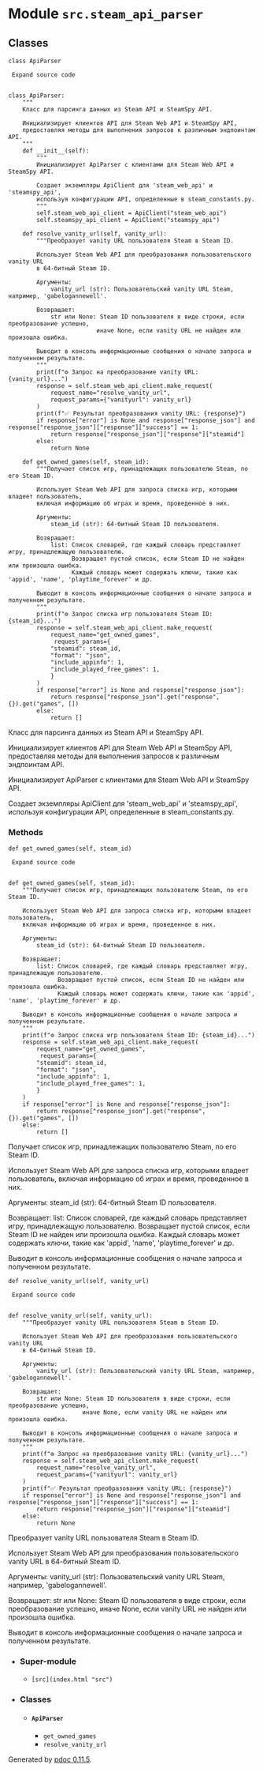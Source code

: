 # Module `src.steam_api_parser`

## Classes

` class ApiParser `

     Expand source code
    
    
    class ApiParser:
        """
        Класс для парсинга данных из Steam API и SteamSpy API.
    
        Инициализирует клиентов API для Steam Web API и SteamSpy API,
        предоставляя методы для выполнения запросов к различным эндпоинтам API.
        """
        def __init__(self):
            """
            Инициализирует ApiParser с клиентами для Steam Web API и SteamSpy API.
    
            Создает экземпляры ApiClient для 'steam_web_api' и 'steamspy_api',
            используя конфигурации API, определенные в steam_constants.py.
            """
            self.steam_web_api_client = ApiClient("steam_web_api")
            self.steamspy_api_client = ApiClient("steamspy_api")
    
        def resolve_vanity_url(self, vanity_url):
            """Преобразует vanity URL пользователя Steam в Steam ID.
    
            Использует Steam Web API для преобразования пользовательского vanity URL
            в 64-битный Steam ID.
    
            Аргументы:
                vanity_url (str): Пользовательский vanity URL Steam, например, 'gabelogannewell'.
    
            Возвращает:
                str или None: Steam ID пользователя в виде строки, если преобразование успешно,
                             иначе None, если vanity URL не найден или произошла ошибка.
    
            Выводит в консоль информационные сообщения о начале запроса и полученном результате.
            """
            print(f"⚙️ Запрос на преобразование vanity URL: {vanity_url}...")
            response = self.steam_web_api_client.make_request(
                request_name="resolve_vanity_url",
                request_params={"vanityurl": vanity_url}
            )
            print(f"✅ Результат преобразования vanity URL: {response}")
            if response["error"] is None and response["response_json"] and response["response_json"]["response"]["success"] == 1:
                return response["response_json"]["response"]["steamid"]
            else:
                return None
    
        def get_owned_games(self, steam_id):
            """Получает список игр, принадлежащих пользователю Steam, по его Steam ID.
    
            Использует Steam Web API для запроса списка игр, которыми владеет пользователь,
            включая информацию об играх и время, проведенное в них.
    
            Аргументы:
                steam_id (str): 64-битный Steam ID пользователя.
    
            Возвращает:
                list: Список словарей, где каждый словарь представляет игру, принадлежащую пользователю.
                      Возвращает пустой список, если Steam ID не найден или произошла ошибка.
                      Каждый словарь может содержать ключи, такие как 'appid', 'name', 'playtime_forever' и др.
    
            Выводит в консоль информационные сообщения о начале запроса и полученном результате.
            """
            print(f"⚙️ Запрос списка игр пользователя Steam ID: {steam_id}...")
            response = self.steam_web_api_client.make_request(
                request_name="get_owned_games",
                 request_params={
                "steamid": steam_id,
                "format": "json",
                "include_appinfo": 1,
                "include_played_free_games": 1,
                }
            )
            if response["error"] is None and response["response_json"]:
                return response["response_json"].get("response", {}).get("games", [])
            else:
                return []

Класс для парсинга данных из Steam API и SteamSpy API.

Инициализирует клиентов API для Steam Web API и SteamSpy API, предоставляя
методы для выполнения запросов к различным эндпоинтам API.

Инициализирует ApiParser с клиентами для Steam Web API и SteamSpy API.

Создает экземпляры ApiClient для 'steam_web_api' и 'steamspy_api', используя
конфигурации API, определенные в steam_constants.py.

### Methods

` def get_owned_games(self, steam_id) `

     Expand source code
    
    
    def get_owned_games(self, steam_id):
        """Получает список игр, принадлежащих пользователю Steam, по его Steam ID.
    
        Использует Steam Web API для запроса списка игр, которыми владеет пользователь,
        включая информацию об играх и время, проведенное в них.
    
        Аргументы:
            steam_id (str): 64-битный Steam ID пользователя.
    
        Возвращает:
            list: Список словарей, где каждый словарь представляет игру, принадлежащую пользователю.
                  Возвращает пустой список, если Steam ID не найден или произошла ошибка.
                  Каждый словарь может содержать ключи, такие как 'appid', 'name', 'playtime_forever' и др.
    
        Выводит в консоль информационные сообщения о начале запроса и полученном результате.
        """
        print(f"⚙️ Запрос списка игр пользователя Steam ID: {steam_id}...")
        response = self.steam_web_api_client.make_request(
            request_name="get_owned_games",
             request_params={
            "steamid": steam_id,
            "format": "json",
            "include_appinfo": 1,
            "include_played_free_games": 1,
            }
        )
        if response["error"] is None and response["response_json"]:
            return response["response_json"].get("response", {}).get("games", [])
        else:
            return []

Получает список игр, принадлежащих пользователю Steam, по его Steam ID.

Использует Steam Web API для запроса списка игр, которыми владеет
пользователь, включая информацию об играх и время, проведенное в них.

Аргументы: steam_id (str): 64-битный Steam ID пользователя.

Возвращает: list: Список словарей, где каждый словарь представляет игру,
принадлежащую пользователю. Возвращает пустой список, если Steam ID не найден
или произошла ошибка. Каждый словарь может содержать ключи, такие как 'appid',
'name', 'playtime_forever' и др.

Выводит в консоль информационные сообщения о начале запроса и полученном
результате.

` def resolve_vanity_url(self, vanity_url) `

     Expand source code
    
    
    def resolve_vanity_url(self, vanity_url):
        """Преобразует vanity URL пользователя Steam в Steam ID.
    
        Использует Steam Web API для преобразования пользовательского vanity URL
        в 64-битный Steam ID.
    
        Аргументы:
            vanity_url (str): Пользовательский vanity URL Steam, например, 'gabelogannewell'.
    
        Возвращает:
            str или None: Steam ID пользователя в виде строки, если преобразование успешно,
                         иначе None, если vanity URL не найден или произошла ошибка.
    
        Выводит в консоль информационные сообщения о начале запроса и полученном результате.
        """
        print(f"⚙️ Запрос на преобразование vanity URL: {vanity_url}...")
        response = self.steam_web_api_client.make_request(
            request_name="resolve_vanity_url",
            request_params={"vanityurl": vanity_url}
        )
        print(f"✅ Результат преобразования vanity URL: {response}")
        if response["error"] is None and response["response_json"] and response["response_json"]["response"]["success"] == 1:
            return response["response_json"]["response"]["steamid"]
        else:
            return None

Преобразует vanity URL пользователя Steam в Steam ID.

Использует Steam Web API для преобразования пользовательского vanity URL в
64-битный Steam ID.

Аргументы: vanity_url (str): Пользовательский vanity URL Steam, например,
'gabelogannewell'.

Возвращает: str или None: Steam ID пользователя в виде строки, если
преобразование успешно, иначе None, если vanity URL не найден или произошла
ошибка.

Выводит в консоль информационные сообщения о начале запроса и полученном
результате.

  * ### Super-module

    * `[src](index.html "src")`
  * ### Classes

    * #### `ApiParser`

      * `get_owned_games`
      * `resolve_vanity_url`

Generated by [pdoc 0.11.5](https://pdoc3.github.io/pdoc "pdoc: Python API
documentation generator").

